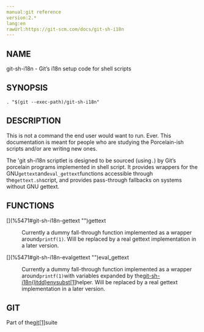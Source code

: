 ```yaml
---
manual:git reference
version:2.*
lang:en
rawUrl:https://git-scm.com/docs/git-sh-i18n
---
```



## [](%5471#_name "")NAME<a name="_name"></a>


git-sh-i18n - Git’s i18n setup code for shell scripts





## [](%5471#_synopsis "")SYNOPSIS<a name="_synopsis"></a>

```
. "$(git --exec-path)/git-sh-i18n"
```




## [](%5471#_description "")DESCRIPTION<a name="_description"></a>


This is not a command the end user would want to run. Ever. This documentation is meant for people who are studying the Porcelain-ish scripts and/or are writing new ones.




The &#39;git sh-i18n scriptlet is designed to be sourced (using`.`) by Git’s porcelain programs implemented in shell script. It provides wrappers for the GNU`gettext`and`eval_gettext`functions accessible through the`gettext.sh`script, and provides pass-through fallbacks on systems without GNU gettext.





## [](%5471#_functions "")FUNCTIONS<a name="_functions"></a>
<dl><dt id='git-sh-i18n-gettext'>[](%5471#git-sh-i18n-gettext "")gettext</dt><dd>

Currently a dummy fall-through function implemented as a wrapper around`printf(1)`. Will be replaced by a real gettext implementation in a later version.

</dd><dt id='git-sh-i18n-evalgettext'>[](%5471#git-sh-i18n-evalgettext "")eval_gettext</dt><dd>

Currently a dummy fall-through function implemented as a wrapper around`printf(1)`with variables expanded by the[git-sh-i18n{litdd}envsubst[1]](%21710  "")helper. Will be replaced by a real gettext implementation in a later version.

</dd></dl>



## [](%5471#_git "")GIT<a name="_git"></a>


Part of the[git[1]](%2248  "")suite





